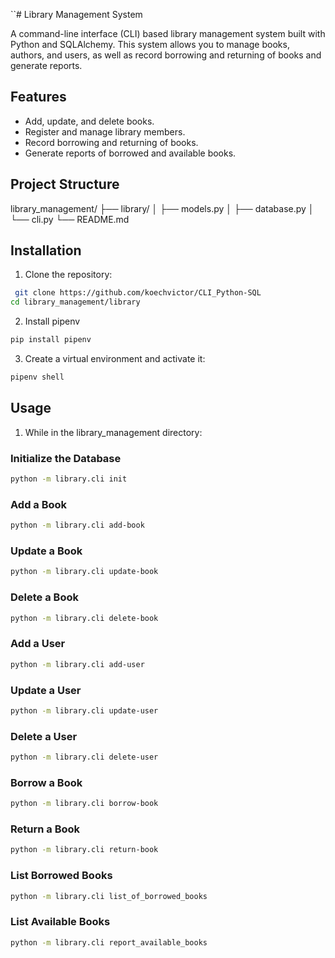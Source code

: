 ``# Library Management System

A command-line interface (CLI) based library management system built with Python and SQLAlchemy. This system allows you to manage books, authors, and users, as well as record borrowing and returning of books and generate reports.

## Features

- Add, update, and delete books.
- Register and manage library members.
- Record borrowing and returning of books.
- Generate reports of borrowed and available books.

## Project Structure

library_management/
├── library/
│ ├── models.py
│ ├── database.py
│ └── cli.py
└── README.md

## Installation

1. Clone the repository:

```sh
 git clone https://github.com/koechvictor/CLI_Python-SQL
cd library_management/library
```

2. Install pipenv

```sh
pip install pipenv
```

3. Create a virtual environment and activate it:

```sh
pipenv shell
```

## Usage

1. While in the library_management directory:

### Initialize the Database

```sh
python -m library.cli init
```

### Add a Book

```sh
python -m library.cli add-book
```

### Update a Book

```sh
python -m library.cli update-book
```

### Delete a Book

```sh
python -m library.cli delete-book
```

### Add a User

```sh
python -m library.cli add-user
```

### Update a User

```sh
python -m library.cli update-user
```

### Delete a User

```sh
python -m library.cli delete-user
```

### Borrow a Book

```sh
python -m library.cli borrow-book
```

### Return a Book

```sh
python -m library.cli return-book
```

### List Borrowed Books

```sh
python -m library.cli list_of_borrowed_books
```

### List Available Books

```sh
python -m library.cli report_available_books
```
